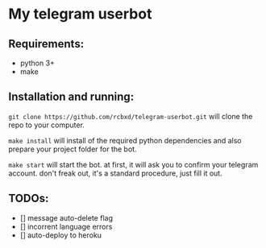 # My telegram userbot

## Requirements:

- python 3+
- make

## Installation and running:

`git clone https://github.com/rcbxd/telegram-userbot.git` will clone the repo to your computer.

`make install` will install of the required python dependencies and also prepare your project
folder for the bot.

`make start` will start the bot. at first, it will ask you to confirm your telegram account.
don't freak out, it's a standard procedure, just fill it out.

## TODOs:

- [] message auto-delete flag
- [] incorrent language errors
- [] auto-deploy to heroku

